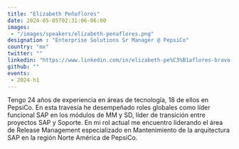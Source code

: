 ```yaml
---
title: "Elizabeth Peñaflores"
date: 2024-05-05T02:31:06-06:00
images: 
 - "/images/speakers/elizabeth-penaflores.png"
designation : "Enterprise Solutions Sr Manager @ PepsiCo"
country: "mx"
twitter: ""
linkedin: "https://www.linkedin.com/in/elizabeth-pe%C3%B1aflores-bravo-10480345"
github: ""
events: 
 - 2024-h1
---
```


Tengo 24 años de experiencia en áreas de tecnología, 18 de ellos en PepsiCo. En esta travesía he desempeñado roles globales como líder funcional SAP en los módulos de MM y SD, líder de transición entre proyectos SAP y Soporte. En mi rol actual me encuentro liderando el área de Release Management especializado en Mantenimiento de la arquitectura SAP en la región Norte América de PepsiCo.

